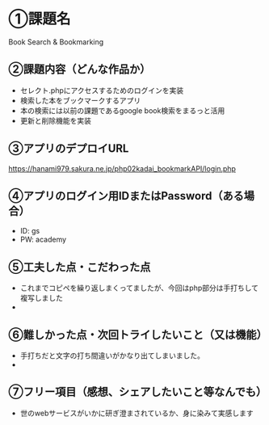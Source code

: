 # ①課題名
Book Search & Bookmarking

## ②課題内容（どんな作品か）
- セレクト.phpにアクセスするためのログインを実装
- 検索した本をブックマークするアプリ
- 本の検索には以前の課題であるgoogle book検索をまるっと活用
- 更新と削除機能を実装

## ③アプリのデプロイURL
https://hanami979.sakura.ne.jp/php02kadai_bookmarkAPI/login.php

## ④アプリのログイン用IDまたはPassword（ある場合）
- ID: gs
- PW: academy

## ⑤工夫した点・こだわった点
- これまでコピペを繰り返しまくってましたが、今回はphp部分は手打ちして複写しました
- 

## ⑥難しかった点・次回トライしたいこと（又は機能）
- 手打ちだと文字の打ち間違いがかなり出てしまいました。
- 

## ⑦フリー項目（感想、シェアしたいこと等なんでも）
- 世のwebサービスがいかに研ぎ澄まされているか、身に染みて実感します